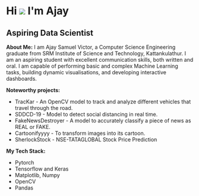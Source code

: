 Hi ![](https://user-images.githubusercontent.com/18350557/176309783-0785949b-9127-417c-8b55-ab5a4333674e.gif) I'm Ajay
===========================================================================================================================================

Aspiring Data Scientist
-----------------------------------------

__About Me:__
I am Ajay Samuel Victor, a Computer Science Engineering graduate from SRM Institute of Science and Technology, Kattankulathur. I am an aspiring student with excellent communication skills, both written and oral. I am capable of performing basic and complex Machine Learning tasks, building dynamic visualisations, and developing interactive dashboards. 

__Noteworthy projects:__
- TracKar - An OpenCV model to track and analyze different vehicles that travel through the road.
- SDDCD-19 - Model to detect social distancing in real time.
- FakeNewsDestroyer - A model to accurately classify a piece of news as REAL or FAKE.
- Cartoonifyyyy - To transform images into its cartoon.
- SherlockStock - NSE-TATAGLOBAL Stock Price Prediction

__My Tech Stack:__
- Pytorch
- Tensorflow and Keras
- Matplotlib, Numpy
- OpenCV
- Pandas

